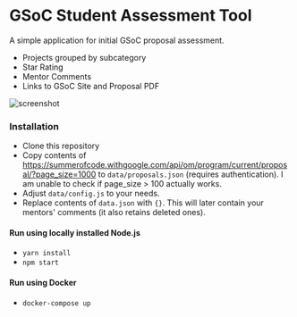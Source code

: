 # GSoC Student Assessment Tool

A simple application for initial GSoC proposal assessment.

- Projects grouped by subcategory
- Star Rating
- Mentor Comments
- Links to GSoC Site and Proposal PDF

![screenshot](https://maximilianhils.com/upload/2016-03/2016-03-28_04-09-27.png)

### Installation

- Clone this repository
- Copy contents of https://summerofcode.withgoogle.com/api/om/program/current/proposal/?page_size=1000 to `data/proposals.json` (requires authentication). I am unable to check if page_size > 100 actually works.
- Adjust `data/config.js` to your needs.
- Replace contents of `data.json` with `{}`. This will later contain your mentors' comments (it also retains deleted ones).

#### Run using locally installed Node.js

- `yarn install`
- `npm start`

#### Run using Docker

- `docker-compose up`
